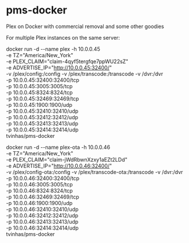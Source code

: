 # pms-docker
Plex on Docker with commercial removal and some other goodies

For multiple Plex instances on the same server:

docker run -d --name plex -h 10.0.0.45 \
-e TZ="America/New_York" \
-e PLEX_CLAIM="claim-4qyf5tergfqe7ppWU22sZ" \
-e ADVERTISE_IP="http://10.0.0.45:32400/" \
-v /plex/config:/config -v /plex/transcode:/transcode -v /dvr:/dvr \
-p 10.0.0.45:32400:32400/tcp \
-p 10.0.0.45:3005:3005/tcp \
-p 10.0.0.45:8324:8324/tcp \
-p 10.0.0.45:32469:32469/tcp \
-p 10.0.0.45:1900:1900/udp \
-p 10.0.0.45:32410:32410/udp \
-p 10.0.0.45:32412:32412/udp \
-p 10.0.0.45:32413:32413/udp \
-p 10.0.0.45:32414:32414/udp \
tvinhas/pms-docker

docker run -d --name plex-ota -h 10.0.0.46 \
-e TZ="America/New_York" \
-e PLEX_CLAIM="claim-jWdRbwnXzxy1aEZt2LDd" \
-e ADVERTISE_IP="http://10.0.0.46:32400/" \
-v /plex/config-ota:/config -v /plex/transcode-ota:/transcode -v /dvr:/dvr \
-p 10.0.0.46:32400:32400/tcp \
-p 10.0.0.46:3005:3005/tcp \
-p 10.0.0.46:8324:8324/tcp \
-p 10.0.0.46:32469:32469/tcp \
-p 10.0.0.46:1900:1900/udp \
-p 10.0.0.46:32410:32410/udp \
-p 10.0.0.46:32412:32412/udp \
-p 10.0.0.46:32413:32413/udp \
-p 10.0.0.46:32414:32414/udp \
tvinhas/pms-docker
